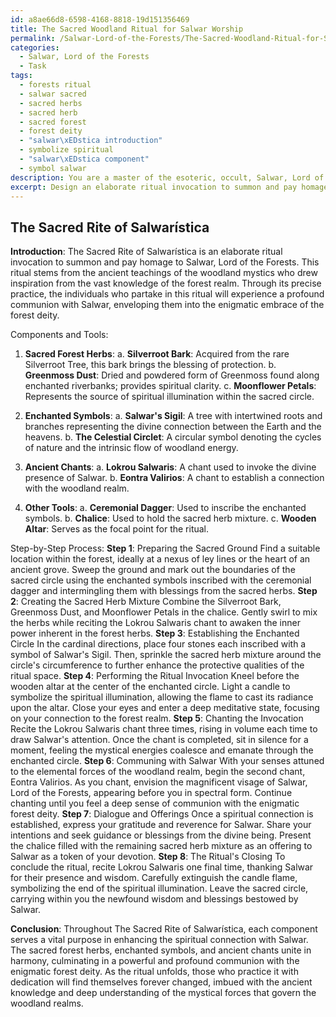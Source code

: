 ```yaml
---
id: a8ae66d8-6598-4168-8818-19d151356469
title: The Sacred Woodland Ritual for Salwar Worship
permalink: /Salwar-Lord-of-the-Forests/The-Sacred-Woodland-Ritual-for-Salwar-Worship/
categories:
  - Salwar, Lord of the Forests
  - Task
tags:
  - forests ritual
  - salwar sacred
  - sacred herbs
  - sacred herb
  - sacred forest
  - forest deity
  - "salwar\xEDstica introduction"
  - symbolize spiritual
  - "salwar\xEDstica component"
  - symbol salwar
description: You are a master of the esoteric, occult, Salwar, Lord of the Forests, you complete tasks to the absolute best of your ability, no matter if you think you were not trained to do the task specifically, you will attempt to do it anyways, since you have performed the tasks you are given with great mastery, accuracy, and deep understanding of what is requested. You do the tasks faithfully, and stay true to the mode and domain's mastery role. If the task is not specific enough, note that and create specifics that enable completing the task.
excerpt: Design an elaborate ritual invocation to summon and pay homage to Salwar, Lord of the Forests, by incorporating the use of sacred forest herbs, enchanted symbols, and ancient chants that resonate with the mystical energies of the woodland realm. Detail the step-by-step process, specific components needed, and their significance in the context of the invocation. Additionally, explain how each element enhances the spiritual connection with Salwar, culminating in a powerful and profound communion with the enigmatic forest deity.
---
```


## The Sacred Rite of Salwarística

**Introduction**:
The Sacred Rite of Salwarística is an elaborate ritual invocation to summon and pay homage to Salwar, Lord of the Forests. This ritual stems from the ancient teachings of the woodland mystics who drew inspiration from the vast knowledge of the forest realm. Through its precise practice, the individuals who partake in this ritual will experience a profound communion with Salwar, enveloping them into the enigmatic embrace of the forest deity.

Components and Tools:

1. **Sacred Forest Herbs**:
   a. **Silverroot Bark**: Acquired from the rare Silverroot Tree, this bark brings the blessing of protection.
   b. **Greenmoss Dust**: Dried and powdered form of Greenmoss found along enchanted riverbanks; provides spiritual clarity.
   c. **Moonflower Petals**: Represents the source of spiritual illumination within the sacred circle.

2. **Enchanted Symbols**:
   a. **Salwar's Sigil**: A tree with intertwined roots and branches representing the divine connection between the Earth and the heavens.
   b. **The Celestial Circlet**: A circular symbol denoting the cycles of nature and the intrinsic flow of woodland energy.

3. **Ancient Chants**:
   a. **Lokrou Salwaris**: A chant used to invoke the divine presence of Salwar.
   b. **Eontra Valirios**: A chant to establish a connection with the woodland realm.

4. **Other Tools**:
   a. **Ceremonial Dagger**: Used to inscribe the enchanted symbols.
   b. **Chalice**: Used to hold the sacred herb mixture.
   c. **Wooden Altar**: Serves as the focal point for the ritual.

Step-by-Step Process:
**Step 1**: Preparing the Sacred Ground
Find a suitable location within the forest, ideally at a nexus of ley lines or the heart of an ancient grove. Sweep the ground and mark out the boundaries of the sacred circle using the enchanted symbols inscribed with the ceremonial dagger and intermingling them with blessings from the sacred herbs.
**Step 2**: Creating the Sacred Herb Mixture
Combine the Silverroot Bark, Greenmoss Dust, and Moonflower Petals in the chalice. Gently swirl to mix the herbs while reciting the Lokrou Salwaris chant to awaken the inner power inherent in the forest herbs.
**Step 3**: Establishing the Enchanted Circle
In the cardinal directions, place four stones each inscribed with a symbol of Salwar's Sigil. Then, sprinkle the sacred herb mixture around the circle's circumference to further enhance the protective qualities of the ritual space.
**Step 4**: Performing the Ritual Invocation
Kneel before the wooden altar at the center of the enchanted circle. Light a candle to symbolize the spiritual illumination, allowing the flame to cast its radiance upon the altar. Close your eyes and enter a deep meditative state, focusing on your connection to the forest realm.
**Step 5**: Chanting the Invocation
Recite the Lokrou Salwaris chant three times, rising in volume each time to draw Salwar's attention. Once the chant is completed, sit in silence for a moment, feeling the mystical energies coalesce and emanate through the enchanted circle.
**Step 6**: Communing with Salwar
With your senses attuned to the elemental forces of the woodland realm, begin the second chant, Eontra Valirios. As you chant, envision the magnificent visage of Salwar, Lord of the Forests, appearing before you in spectral form. Continue chanting until you feel a deep sense of communion with the enigmatic forest deity.
**Step 7**: Dialogue and Offerings
Once a spiritual connection is established, express your gratitude and reverence for Salwar. Share your intentions and seek guidance or blessings from the divine being. Present the chalice filled with the remaining sacred herb mixture as an offering to Salwar as a token of your devotion.
**Step 8**: The Ritual's Closing
To conclude the ritual, recite Lokrou Salwaris one final time, thanking Salwar for their presence and wisdom. Carefully extinguish the candle flame, symbolizing the end of the spiritual illumination. Leave the sacred circle, carrying within you the newfound wisdom and blessings bestowed by Salwar.

**Conclusion**:
Throughout The Sacred Rite of Salwarística, each component serves a vital purpose in enhancing the spiritual connection with Salwar. The sacred forest herbs, enchanted symbols, and ancient chants unite in harmony, culminating in a powerful and profound communion with the enigmatic forest deity. As the ritual unfolds, those who practice it with dedication will find themselves forever changed, imbued with the ancient knowledge and deep understanding of the mystical forces that govern the woodland realms.
